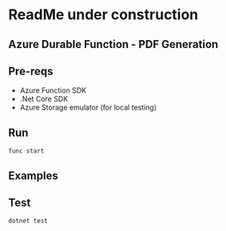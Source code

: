 # ReadMe under construction

## Azure Durable Function - PDF Generation 
## Pre-reqs
* Azure Function SDK
* .Net Core SDK
* Azure Storage emulator (for local testing)

## Run
```
func start
```

## Examples


## Test
```
dotnet test
```
